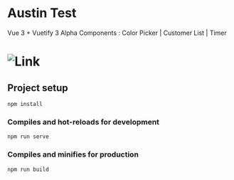 # Austin Test
Vue 3 + Vuetify 3 Alpha
Components : Color Picker | Customer List | Timer

# ![Link](https://bakeluco.github.io/austintest/)

## Project setup
```
npm install
```

### Compiles and hot-reloads for development
```
npm run serve
```

### Compiles and minifies for production
```
npm run build
```
